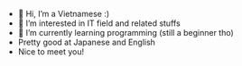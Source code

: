 - 👋 Hi, I’m a Vietnamese :)
- 👀 I’m interested in IT field and related stuffs
- 🌱 I’m currently learning programming (still a beginner tho)
- Pretty good at Japanese and English
- Nice to meet you!


<!---
Duongphan317/Duongphan317 is a ✨ special ✨ repository because its `README.md` (this file) appears on your GitHub profile.
You can click the Preview link to take a look at your changes.
--->
